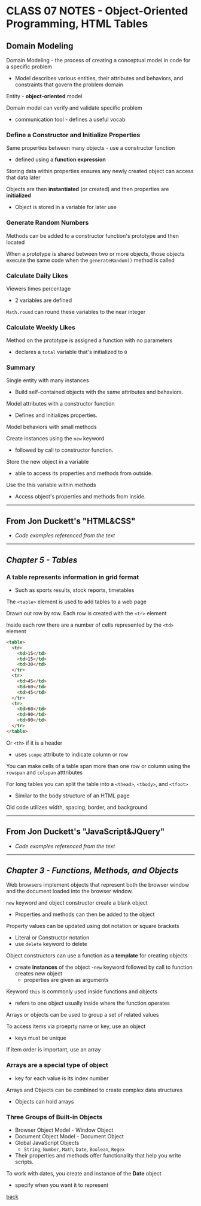 # CLASS 07 NOTES - Object-Oriented Programming, HTML Tables

## **Domain Modeling**

Domain Modeling - the process of creating a conceptual model in code for a specific problem

- Model describes various entities, their attributes and behaviors, and constraints that govern the problem domain

Entity - **object-oriented** model

Domain model can verify and validate specific problem

- communication tool - defines a useful vocab

### Define a Constructor and Initialize Properties

Same properties between many objects - use a constructor function

- defined using a **function expression**

Storing data within properties ensures any newly created object can access that data later

Objects are then **instantiated** (or created) and then properties are **initialized**

- Object is stored in a variable for later use

### Generate Random Numbers

Methods can be added to a constructor function's prototype and then located

When a prototype is shared between two or more objects, those objects execute the same code when the `generateRandom()` method is called

### Calculate Daily Likes

Viewers times percentage

- 2 variables are defined

`Math.round` can round these variables to the near integer

### Calculate Weekly Likes

Method on the prototype is assigned a function with no parameters

- declares a `total` variable that's initialized to `0`

### Summary

Single entity with many instances

- Build self-contained objects with the same attributes and behaviors.

Model attributes with a constructor function

- Defines and initializes properties.

Model behaviors with small methods

Create instances using the `new` keyword

- followed by call to constructor function.

Store the new object in a variable

- able to access its properties and methods from outside.

Use the this variable within methods

- Access object's properties and methods from inside.

- - -

## **From Jon Duckett's "HTML&CSS"**

- *Code examples referenced from the text*

- - -

## ***Chapter 5 - Tables***

### A table represents information in grid format

- Such as sports results, stock reports, timetables

The `<table>` element is used to add tables to a web page

Drawn out row by row. Each row is created with the `<tr>` element

Inside each row there are a number of cells represented by the `<td>` element

```html
<table>
  <tr>
    <td>15</td>
    <td>15</td>
    <td>30</td>
  </tr>
  <tr>
    <td>45</td>
    <td>60</td>
    <td>45</td>
  </tr>
  <tr>
    <td>60</td>
    <td>90</td>
    <td>90</td>
  </tr>
</table>
```

Or `<th>` if it is a header

- uses `scope` attribute to indicate column or row

You can make cells of a table span more than one row or column using the `rowspan` and `colspan` atttributes

For long tables you can split the table into a `<thead>`, `<tbody>`, and `<tfoot>`

- Similar to the body structure of an HTML page

Old code utilizes width, spacing, border, and background

- - -

## **From Jon Duckett's "JavaScript&JQuery"**

- *Code examples referenced from the text*

- - -

## ***Chapter 3 - Functions, Methods, and Objects***

Web browsers implement objects that represent both the browser window and the document loaded into the browser window.

`new` keyword and object constructor create a blank object

- Properties and methods can then be added to the object

Property values can be updated using dot notation or square brackets

- Literal or Constructor notation
- use `delete` keyword to delete

Object constructors can use a function as a **template** for creating objects

- create **instances** of the object
-`new` keyword followed by call to function creates new object
  - properties are given as arguments

Keyword `this` is commonly used inside functions and objects

- refers to one object usually inside where the function operates

Arrays or objects can be used to group a set of related values

To access items via proeprty name or key, use an object

- keys must be unique

If item order is important, use an array

### Arrays are a special type of object

- key for each value is its index number

Arrays and Objects can be combined to create complex data structures

- Objects can hold arrays

### Three Groups of Built-in Objects

- Browser Object Model - Window Object
- Document Object Model - Document Object
- Global JavaScript Objects
  - `String`, `Number`, `Math`, `Date`, `Boolean`, `Regex`
- Their properties and methods offer functionality that help you write scripts.

To work with dates, you create and instance of the **Date** object

- specify when you want it to represent

[back](../README.md)
